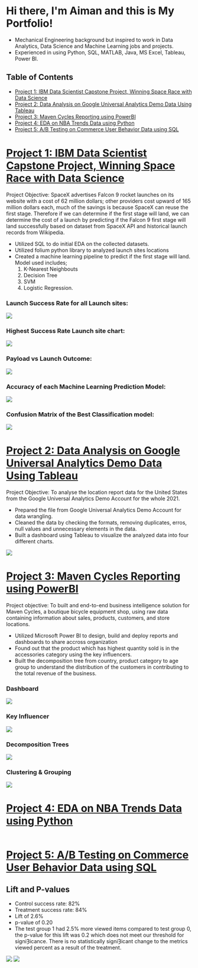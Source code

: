# Hi there, I'm Aiman and this is My Portfolio!

- Mechanical Engineering background but inspired to work in Data Analytics, Data Science and Machine Learning jobs and projects.
- Experienced in using Python, SQL, MATLAB, Java, MS Excel, Tableau, Power BI.

## Table of Contents
- [Project 1: IBM Data Scientist Capstone Project, Winning Space Race with Data Science](#project-1-ibm-data-scientist-capstone-project-winning-space-race-with-data-science)
- [Project 2: Data Analysis on Google Universal Analytics Demo Data Using Tableau](#project-2-data-analysis-on-google-universal-analytics-demo-data-using-tableau)
- [Project 3: Maven Cycles Reporting using PowerBI](#project-3-maven-cycles-reporting-using-powerbi)
- [Project 4: EDA on NBA Trends Data using Python](#project-4-eda-on-nba-trends-data-using-python)
- [Project 5: A/B Testing on Commerce User Behavior Data using SQL](#project-5-ab-testing-on-commerce-user-behavior-data-using-sql)

# [Project 1: IBM Data Scientist Capstone Project, Winning Space Race with Data Science](https://github.com/aiman-aisa/IBM-Data-Scientist-Applied-Data-Science-Capstone-Project)
Project Objective: SpaceX advertises Falcon 9 rocket launches on its website with a cost of 62 million dollars; other providers cost upward of 165 million dollars each, much of the savings is because SpaceX can reuse the first stage. Therefore if we can determine if the first stage will land, we can determine the cost of a launch by predicting if the Falcon 9 first stage will land successfully based on dataset from SpaceX API and historical launch records from Wikipedia.
- Utilized SQL to do initial EDA on the collected datasets.
- Utilized folium python library to analyzed launch sites locations
- Created a machine learning pipeline to predict if the first stage will land. Model used includes; 
   1. K-Nearest Neighbouts 
   2. Decision Tree
   3. SVM 
   4. Logistic Regression.

### Launch Success Rate for all Launch sites:
![](images/Launch%20Success%20Rate.png)

### Highest Success Rate Launch site chart:
![](/images/Highest%20Success%20Rate%20Pie%20chart.png)


### Payload vs Launch Outcome:
![](/images/Payload%20vs%20Launch%20Outcome.png)


### Accuracy of each Machine Learning Prediction Model:
![](/images/ML%20Accuracy.png)


### Confusion Matrix of the Best Classification model:
![](/images/Confusion%20Matrix%20of%20the%20best%20Classifier.png)


# [Project 2: Data Analysis on Google Universal Analytics Demo Data Using Tableau](https://github.com/aiman-aisa/TalentLabs-Foundation-Certificate-in-Data-Analytics/tree/main/3.%20Capstone%20Project)
Project Objective: To analyse the location report data for the United States from the Google Universal Analytics Demo Account for the whole 2021. 
-  Prepared the file from Google Universal Analytics Demo Account for data wrangling.
-  Cleaned the data by checking the formats, removing duplicates, erros, null values and unnecessary elements in the data.
-  Built a dashboard using Tableau to visualize the analyzed data into four different charts.

![](/images/Dashboard%201.png)

# [Project 3: Maven Cycles Reporting using PowerBI](https://github.com/aiman-aisa/Maven-Cycles-Reporting)
Project objective: To built and end-to-end business intelligence solution for Maven Cycles, a boutique bicycle equipment shop, using raw data containing information about sales, products, customers, and store locations.
- Utilized Microsoft Power BI to design, build and deploy reports and dashboards to share accross organization
- Found out that the product which has highest quantity sold is in the accessories category using the key influencers.
- Built the decomposition tree from country, product category to age group to understand the distribution of the customers in contributing to the total revenue of the business.   

### Dashboard
![](/images/Executive%20View.png)
### Key Influencer
![](/images/Key%20Influencers.png)
### Decomposition Trees
![](/images/Decomposition%20Trees.png)
### Clustering & Grouping
![](/images/Clustering%20%26%20Grouping.png)

# [Project 4: EDA on NBA Trends Data using Python](https://github.com/aiman-aisa/CodeCademy_DataScientist_MLSpecialist/tree/main/Module%208:%20EDA%20in%20Python)

![]()

# [Project 5: A/B Testing on Commerce User Behavior Data using SQL](https://github.com/aiman-aisa/Data-Wrangling-Analysis-and-AB-Testing-with-SQL/tree/main/Final%20Project)

## Lift and P-values
- Control success rate: 82%
- Treatment success rate: 84%
- Lift of 2.6%
- p-value of 0.20
- The test group 1 had 2.5% more viewed items compared to test group 0, the p-value for this lift was 0.2 which  does not meet our threshold for signiȜicance. There is no statistically signiȜicant change to the metrics viewed percent as a result of the treatment.

![](/images/Percent%20of%20Items%20Viewed%20by%20Test%20Group.png)
![](/images/Average%20Views%20per%20item%20by%20Test%20Group.png)
